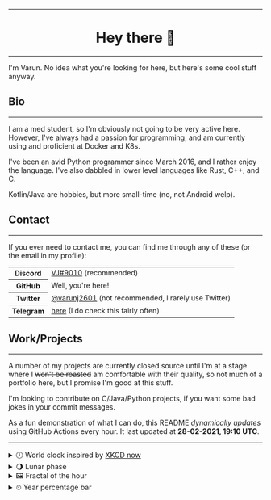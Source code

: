 ***

<h1 align="center">
Hey there 👋
</h1>

***

I'm Varun. No idea what you're looking for here, but here's some cool stuff anyway.

<h2>
Bio
</h2>

***

I am a med student, so I'm obviously not going to be very active here. However, I've always had a passion for programming, and am currently using and proficient at Docker and K8s.

I've been an avid Python programmer since March 2016, and I rather enjoy the language. I've also dabbled in lower level languages like Rust, C++, and C.

Kotlin/Java are hobbies, but more small-time (no, not Android welp).

<h2>
Contact
</h2>

***
If you ever need to contact me, you can find me through any of these (or the email in my profile):

<table>
<tr>
<th>
<strong>Discord</strong>
</th>
<td>
<a href="https://discord.com/users/411166117084528640">VJ#9010</a> (recommended)
</td>
</tr>
<tr>
<th>GitHub</th>
<td>Well, you're here!</td>
</tr>
<tr>
<th>Twitter</th>
<td><a href="https://twitter.com/varunj2601">@varunj2601</a> (not recommended, I rarely use Twitter)</td>
</tr>
<tr>
<th>Telegram</th>
<td><a href="https://t.me/extremely_slim_shady">here</a> (I do check this fairly often)</td></tr>
</table>

<h2>Work/Projects</h2>

***
A number of my projects are currently closed source until I'm at a stage where I
~~won't be roasted~~ am comfortable with their quality, so not much of a portfolio here,
but I promise I'm good at this stuff.

I'm looking to contribute on C/Java/Python projects, if you want some bad jokes in your commit messages.

As a fun demonstration of what I can do, this README *dynamically updates* using GitHub Actions every hour.
It last updated at **28-02-2021, 19:10 UTC**.
***
<details>
<summary>🕖 World clock inspired by <a href="https://xkcd.com/now">XKCD now</a></summary>

> <img src="generated/now.png" width="512">

</details>
<details>
<summary>🌖 Lunar phase</summary>

The moon is approximately 59.81% through its phase (Waning Gibbous).

</details>
<details>
<summary>&#x1f5bc; Fractal of the hour</summary>

> <img src="generated/fractal.png" width="512">

</details>
<details>
<summary>&#x23f2; Year percentage bar</summary>
<pre><code>2021 [███▁▁▁▁▁▁▁▁▁▁▁▁▁▁▁▁▁] 16.11%</code></pre>
</details>
